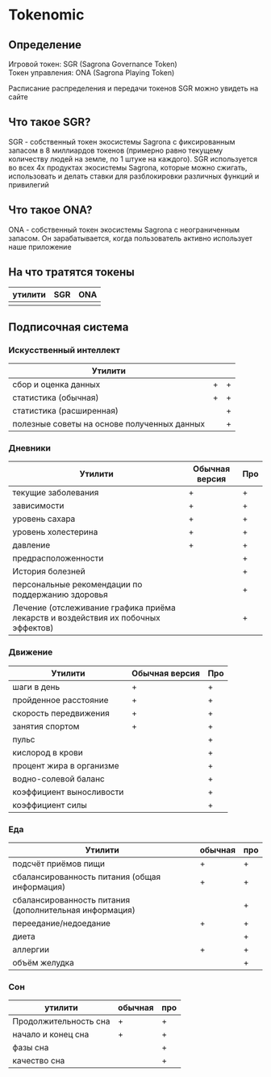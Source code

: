 # Tokenomic

## Определение

Игровой токен: SGR (Sagrona Governance Token)\
Токен управления: ONA (Sagrona Playing Token)

Расписание распределения и передачи токенов SGR можно увидеть на сайте

## Что такое SGR?

SGR - собственный токен экосистемы Sagrona с фиксированным запасом в 8 миллиардов токенов (примерно равно текущему количеству людей на земле, по 1 штуке на каждого). SGR используется во всех 4х продуктах  экосистемы Sagrona, которые можно сжигать, использовать и делать ставки для разблокировки различных функций и привилегий

## Что такое ONA?

ONA - собственный токен экосистемы Sagrona с неограниченным запасом. Он зарабатывается, когда пользователь активно использует наше приложение

## На что тратятся токены

| утилити | SGR | ONA |
| ------- | --- | --- |
|         |     |     |

## Подписочная система

### Искусственный интеллект

| Утилити                                     |   |   |
| ------------------------------------------- | - | - |
| сбор и оценка данных                        | + | + |
| статистика (обычная)                        | + | + |
| статистика (расширенная)                    |   | + |
| полезные советы на основе полученных данных |   | + |

### Дневники

| Утилити                                                                           | Обычная версия | Про |
| --------------------------------------------------------------------------------- | -------------- | --- |
| текущие заболевания                                                               | +              | +   |
| зависимости                                                                       | +              | +   |
| уровень сахара                                                                    | +              | +   |
| уровень холестерина                                                               | +              | +   |
| давление                                                                          | +              | +   |
| предрасположенности                                                               |                | +   |
| История болезней                                                                  |                | +   |
| персональные рекомендации по поддержанию здоровья                                 |                | +   |
| Лечение (отслеживание графика приёма лекарств и воздействия их побочных эффектов) |                | +   |

### Движение

| Утилити                  | Обычная версия | Про |
| ------------------------ | -------------- | --- |
| шаги в день              | +              | +   |
| пройденное расстояние    | +              | +   |
| скорость передвижения    | +              | +   |
| занятия спортом          | +              | +   |
| пульс                    |                | +   |
| кислород в крови         |                | +   |
| процент жира в организме |                | +   |
| водно-солевой баланс     |                | +   |
| коэффициент выносливости |                | +   |
| коэффициент силы         |                | +   |

### Еда

| Утилити                                                | обычная | про |
| ------------------------------------------------------ | ------- | --- |
| подсчёт приёмов пищи                                   | +       | +   |
| сбалансированность питания (общая информация)          | +       | +   |
| сбалансированность питания (дополнительная информация) |         | +   |
| переедание/недоедание                                  | +       | +   |
| диета                                                  |         | +   |
| аллергии                                               | +       | +   |
| объём желудка                                          |         | +   |

### Сон

| утилити               | обычная | про |
| --------------------- | ------- | --- |
| Продолжительность сна | +       | +   |
| начало и конец сна    | +       | +   |
| фазы сна              |         | +   |
| качество сна          |         | +   |

